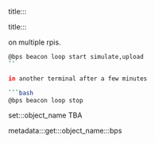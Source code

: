 title:::

title:::

on multiple rpis.

```bash
@bps beacon loop start simulate,upload
``

in another terminal after a few minutes

```bash
@bps beacon loop stop
```
set:::object_name TBA

metadata:::get:::object_name:::bps